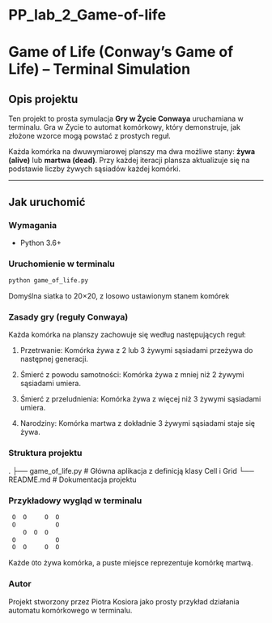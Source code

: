 # PP_lab_2_Game-of-life

# Game of Life (Conway’s Game of Life) – Terminal Simulation

## Opis projektu

Ten projekt to prosta symulacja **Gry w Życie Conwaya** uruchamiana w terminalu. Gra w Życie to automat komórkowy, który demonstruje, jak złożone wzorce mogą powstać z prostych reguł.

Każda komórka na dwuwymiarowej planszy ma dwa możliwe stany: **żywa (alive)** lub **martwa (dead)**. Przy każdej iteracji plansza aktualizuje się na podstawie liczby żywych sąsiadów każdej komórki.

---

## Jak uruchomić

### Wymagania

- Python 3.6+

### Uruchomienie w terminalu

```bash
python game_of_life.py
```
Domyślna siatka to 20×20, z losowo ustawionym stanem komórek

### Zasady gry (reguły Conwaya)
Każda komórka na planszy zachowuje się według następujących reguł:

1. Przetrwanie: Komórka żywa z 2 lub 3 żywymi sąsiadami przeżywa do następnej generacji.

2. Śmierć z powodu samotności: Komórka żywa z mniej niż 2 żywymi sąsiadami umiera.

3. Śmierć z przeludnienia: Komórka żywa z więcej niż 3 żywymi sąsiadami umiera.

4. Narodziny: Komórka martwa z dokładnie 3 żywymi sąsiadami staje się żywa.

### Struktura projektu

.
├── game_of_life.py      # Główna aplikacja z definicją klasy Cell i Grid
└── README.md            # Dokumentacja projektu

### Przykładowy wygląd w terminalu
```bash
 O  O     O  O
 O           O
    O  O  O
 O           O
 O  O     O  O
```
Każde `O`to żywa komórka, a puste miejsce reprezentuje komórkę martwą.

### Autor
Projekt stworzony przez Piotra Kosiora jako prosty przykład działania automatu komórkowego w terminalu.
